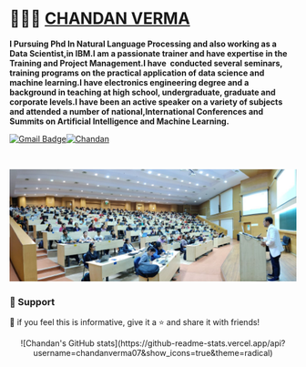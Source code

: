 # 👨🏻‍💻 [CHANDAN VERMA](https://chandanverma.com)



<p align="left">
<b>I Pursuing Phd In Natural Language Processing and also working as a Data Scientist,in IBM.I am a passionate trainer and have expertise in the Training and Project Management.I have  conducted several seminars, training programs on the practical application of data science and machine learning.I have electronics engineering degree and a background in teaching at high school, undergraduate, graduate and corporate levels.I have been an active speaker on a variety of subjects and attended a number of national,International Conferences and Summits on Artificial Intelligence and Machine Learning.</b>
</p>



[![Gmail Badge](https://img.shields.io/badge/-ChandanVerma-c14438?style=social&logo=Gmail&logoColor=red&link=mailto:mail2chandanverma@gmail.com)](mailto:mail2chandanverma@gmail.com)[![Chandan](https://img.shields.io/badge/-LinkedIn-blue?style=social&logo=Linkedin&logoColor=blue&link=https://www.linkedin.com/in/chandan-shubh-aa448b5a/)](https://www.linkedin.com/in/chandan-shubh-aa448b5a/)

<br>

<img
    src = 'https://github.com/chandanverma07/chandanverma07/blob/main/image1.jpg'
    width = 800
/>


### 🤩 Support

💙 if you feel this is informative, give it a ⭐ and share it with friends!

<p align="center">
 ![Chandan's GitHub stats](https://github-readme-stats.vercel.app/api?username=chandanverma07&show_icons=true&theme=radical)
    
 </p>
